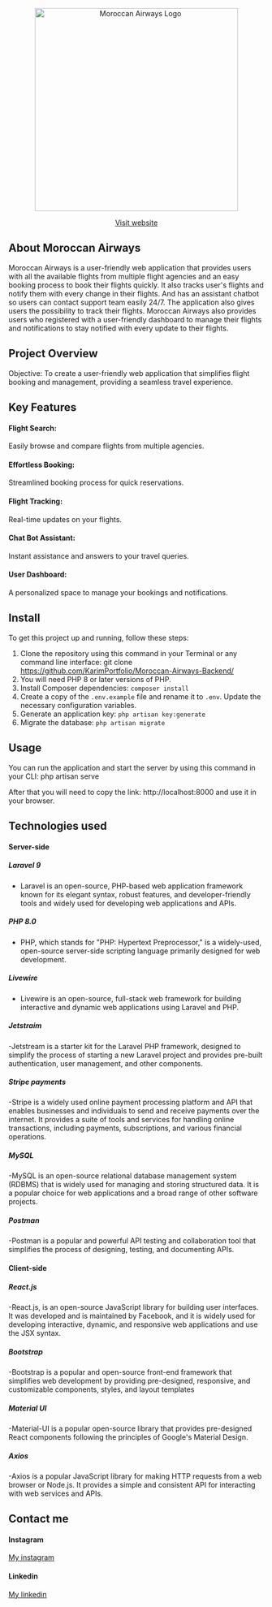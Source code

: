 <p align="center"><a href="https://moroccan-airways.surge.sh/" target="_blank"><img src="https://moroccan-airways.surge.sh/static/media/myFlightLogo.d0256c10208deb13f8a1.png" width="400" alt="Moroccan Airways Logo"></a></p>

<p align="center">
<a href="https://moroccan-airways.surge.sh/" >Visit website</a>
</p>

## About Moroccan Airways

Moroccan Airways is a user-friendly web application that provides users with all the available flights from multiple flight agencies and an easy booking process to book their flights quickly. It also tracks user's flights and notify them with every change in their flights. And has an assistant chatbot so users can contact support team easily 24/7. The application also gives users the possibility to track their flights. Moroccan Airways also provides users who registered with a user-friendly dashboard to manage their flights and notifications to stay notified with every update to their flights.

## Project Overview

Objective: To create a user-friendly web application that simplifies flight booking and management, providing a seamless travel experience.

## Key Features

#### Flight Search: 
Easily browse and compare flights from multiple agencies.
#### Effortless Booking: 
Streamlined booking process for quick reservations.
#### Flight Tracking: 
Real-time updates on your flights.
#### Chat Bot Assistant: 
Instant assistance and answers to your travel queries.
#### User Dashboard: 
A personalized space to manage your bookings and notifications.

## Install

To get this project up and running, follow these steps:
1. Clone the repository using this command in your Terminal or any command line interface:
  git clone https://github.com/KarimPortfolio/Moroccan-Airways-Backend/
2. You will need PHP 8 or later versions of PHP.
3. Install Composer dependencies: `composer install`
4. Create a copy of the `.env.example` file and rename it to `.env`. Update the necessary configuration variables.
5. Generate an application key: `php artisan key:generate`
6. Migrate the database: `php artisan migrate`


## Usage

You can run the application and start the server by using this command in your CLI:
php artisan serve

After that you will need to copy the link: http://localhost:8000
and use it in your browser.

## Technologies used

#### Server-side

##### Laravel 9
- Laravel is an open-source, PHP-based web application framework known for its elegant syntax, robust features, and developer-friendly tools and widely used for developing web applications and APIs.

##### PHP 8.0
- PHP, which stands for "PHP: Hypertext Preprocessor," is a widely-used, open-source server-side scripting language primarily designed for web development.

##### Livewire
- Livewire is an open-source, full-stack web framework for building interactive and dynamic web applications using Laravel and PHP.

##### Jetstraim

-Jetstream is a starter kit for the Laravel PHP framework, designed to simplify the process of starting a new Laravel project and provides pre-built authentication, user management, and other components.

##### Stripe payments

-Stripe is a widely used online payment processing platform and API that enables businesses and individuals to send and receive payments over the internet. It provides a suite of tools and services for handling online transactions, including payments, subscriptions, and various financial operations.

##### MySQL

-MySQL is an open-source relational database management system (RDBMS) that is widely used for managing and storing structured data. It is a popular choice for web applications and a broad range of other software projects.

##### Postman

-Postman is a popular and powerful API testing and collaboration tool that simplifies the process of designing, testing, and documenting APIs.

#### Client-side

##### React.js

-React.js, is an open-source JavaScript library for building user interfaces. It was developed and is maintained by Facebook, and it is widely used for developing interactive, dynamic, and responsive web applications and use the JSX syntax.

##### Bootstrap

-Bootstrap is a popular and open-source front-end framework that simplifies web development by providing pre-designed, responsive, and customizable components, styles, and layout templates

##### Material UI

-Material-UI is a popular open-source library that provides pre-designed React components following the principles of Google's Material Design.

##### Axios

-Axios is a popular JavaScript library for making HTTP requests from a web browser or Node.js. It provides a simple and consistent API for interacting with web services and APIs.

## Contact me

#### Instagram
[My instagram](https://www.instagram.com/ballaa.karim/)

#### Linkedin
[My linkedin](https://www.linkedin.com/in/mohamed-karim-balla-b31463242/)

